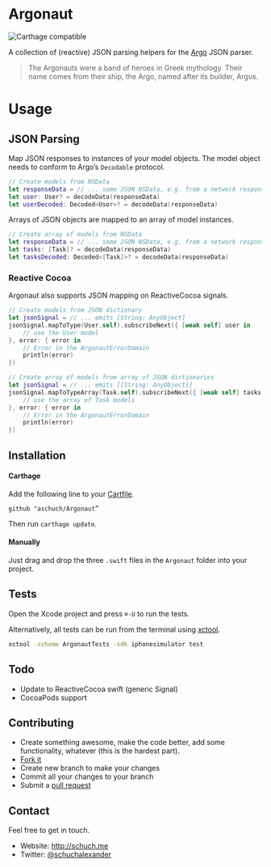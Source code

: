 # Argonaut

![Carthage compatible](https://img.shields.io/badge/Carthage-compatible-4BC51D.svg?style=flat)

A collection of (reactive) JSON parsing helpers for the [Argo](https://github.com/thoughtbot/Argo) JSON parser.

> The Argonauts were a band of heroes in Greek mythology. Their name comes from their ship, the Argo, named after its builder, Argus.

# Usage

## JSON Parsing

Map JSON responses to instances of your model objects. The model object needs to conform to Argo’s `Decodable` protocol.

```swift
// Create models from NSData
let responseData = // ... some JSON NSData, e.g. from a network response
let user: User? = decodeData(responseData)
let userDecoded: Decoded<User>? = decodeData(responseData)
```

Arrays of JSON objects are mapped to an array of model instances.

```swift
// Create array of models from NSData
let responseData = // ... some JSON NSData, e.g. from a network response
let tasks: [Task]? = decodeData(responseData)
let tasksDecoded: Decoded<[Task]>? = decodeData(responseData)
```

### Reactive Cocoa

Argonaut also supports JSON mapping on ReactiveCocoa signals.

```swift
// Create models from JSON dictionary
let jsonSignal = // ... emits [String: AnyObject]
jsonSignal.mapToType(User.self).subscribeNext({ [weak self] user in
    // use the User model
}, error: { error in
    // Error in the ArgonautErrorDomain
    println(error)
})

// Create array of models from array of JSON dictionaries
let jsonSignal = // ... emits [[String: AnyObject]]
jsonSignal.mapToTypeArray(Task.self).subscribeNext({ [weak self] tasks in
    // use the array of Task models
}, error: { error in
    // Error in the ArgonautErrorDomain
    println(error)
})
```

## Installation

#### Carthage

Add the following line to your [Cartfile](https://github.com/Carthage/Carthage/blob/master/Documentation/Artifacts.md#cartfile).

```
github "aschuch/Argonaut”
```

Then run `carthage update`.

#### Manually

Just drag and drop the three `.swift` files in the `Argonaut` folder into your project.

## Tests

Open the Xcode project and press `⌘-U` to run the tests.

Alternatively, all tests can be run from the terminal using [xctool](https://github.com/facebook/xctool).

```bash
xctool -scheme ArgonautTests -sdk iphonesimulator test
```

## Todo

* Update to ReactiveCocoa swift (generic Signal)
* CocoaPods support

## Contributing

* Create something awesome, make the code better, add some functionality,
  whatever (this is the hardest part).
* [Fork it](http://help.github.com/forking/)
* Create new branch to make your changes
* Commit all your changes to your branch
* Submit a [pull request](http://help.github.com/pull-requests/)


## Contact

Feel free to get in touch.

* Website: <http://schuch.me>
* Twitter: [@schuchalexander](http://twitter.com/schuchalexander)
